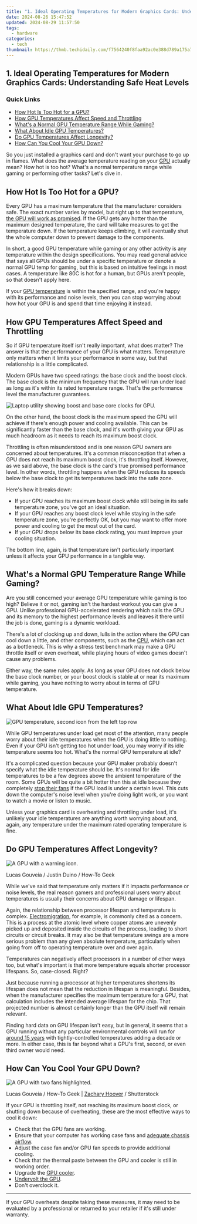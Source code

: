 ```yaml
---
title: "1. Ideal Operating Temperatures for Modern Graphics Cards: Understanding Safe Heat Levels"
date: 2024-08-26 15:47:52
updated: 2024-08-29 11:57:50
tags:
  - hardware
categories:
  - tech
thumbnail: https://thmb.techidaily.com/f7564240f8faa92ac0e388d789a175a79bd1b95533429025b3702f8272211ea0.jpg
---
```


## 1. Ideal Operating Temperatures for Modern Graphics Cards: Understanding Safe Heat Levels

### Quick Links

* [How Hot Is Too Hot for a GPU?](https://facebook-video-content.techidaily.com/new-2024-approved-essential-20-hysterical-detention-cell-gifs-to-amplify-your-online-joy/)
* [How GPU Temperatures Affect Speed and Throttling](https://ios-unlock.techidaily.com/how-can-i-unlock-my-iphone-7-after-forgetting-my-pin-code-by-drfone-ios/)
* [What's a Normal GPU Temperature Range While Gaming?](https://eaxpv-info.techidaily.com/new-2024-approved-from-frames-to-fun-youtube-gifs-creation-made-simple/)
* [What About Idle GPU Temperatures?](https://games-able.techidaily.com/comparative-display-examination-oled-amoled-and-lcd-tech/)
* [Do GPU Temperatures Affect Longevity?](https://extra-skills.techidaily.com/updated-pros-choice-the-ultimate-list-of-essential-luts-for-lightroom/)
* [How Can You Cool Your GPU Down?](https://fox-that.techidaily.com/trouble-with-iphone-vibration-in-silentring-modes-discover-these-8-remedies/)

 So you just installed a graphics card and don't want your purchase to go up in flames. What does the average temperature reading on your [GPU](https://android-unlock.techidaily.com/unlock-vivo-s17-pro-phone-password-without-factory-reset-full-guide-here-by-drfone-android/) actually mean? How hot is too hot? What's a normal temperature range while gaming or performing other tasks? Let's dive in.

##  How Hot Is Too Hot for a GPU?

 Every GPU has a maximum temperature that the manufacturer considers safe. The exact number varies by model, but right up to that temperature, [the GPU will work as promised](https://nvidia.custhelp.com/app/answers/detail/a%5Fid/2752/~/nvidia-gpu-maximum-operating-temperature-and-overheating). If the GPU gets any hotter than the maximum designed temperature, the card will take measures to get the temperature down. If the temperature keeps climbing, it will eventually shut the whole computer down to prevent damage to the components.

 In short, a good GPU temperature while gaming or any other activity is any temperature within the design specifications. You may read general advice that says all GPUs should be under a specific temperature or denote a normal GPU temp for gaming, but this is based on intuitive feelings in most cases. A temperature like 80C is hot for a human, but GPUs aren't people, so that doesn't apply here.

 If your [GPU temperature](https://location-social.techidaily.com/in-2024-set-your-preferred-job-location-on-linkedin-app-of-your-realme-narzo-60-pro-5g-drfone-by-drfone-virtual-android/) is within the specified range, and you're happy with its performance and noise levels, then you can stop worrying about how hot your GPU is and spend that time enjoying it instead.

##  How GPU Temperatures Affect Speed and Throttling

 So if GPU temperature itself isn't really important, what does matter? The answer is that the performance of your GPU is what matters. Temperature only matters when it limits your performance in some way, but that relationship is a little complicated.

 Modern GPUs have two speed ratings: the base clock and the boost clock. The base clock is the minimum frequency that the GPU will run under load as long as it's within its rated temperature range. That's the performance level the manufacturer guarantees.

![Laptop utility showing boost and base core clocks for GPU.](https://static1.howtogeekimages.com/wordpress/wp-content/uploads/2024/06/laptop-utility-showing-boost-and-base-core-clocks-for-gpu.jpg) 

 On the other hand, the boost clock is the maximum speed the GPU will achieve if there's enough power and cooling available. This can be significantly faster than the base clock, and it's worth giving your GPU as much headroom as it needs to reach its maximum boost clock.

 Throttling is often misunderstood and is one reason GPU owners are concerned about temperatures. It's a common misconception that when a GPU does not reach its maximum boost clock, it's throttling itself. However, as we said above, the base clock is the card's true promised performance level. In other words, throttling happens when the GPU reduces its speeds below the base clock to get its temperatures back into the safe zone.

 Here's how it breaks down:

* If your GPU reaches its maximum boost clock while still being in its safe temperature zone, you've got an ideal situation.
* If your GPU reaches any boost clock level while staying in the safe temperature zone, you're perfectly OK, but you may want to offer more power and cooling to get the most out of the card.
* If your GPU drops below its base clock rating, you must improve your cooling situation.

 The bottom line, again, is that temperature isn't particularly important unless it affects your GPU performance in a tangible way.

##  What's a Normal GPU Temperature Range While Gaming?

 Are you still concerned your average GPU temperature while gaming is too high? Believe it or not, gaming isn't the hardest workout you can give a GPU. Unlike professional GPU-accelerated rendering which nails the GPU and its memory to the highest performance levels and leaves it there until the job is done, gaming is a dynamic workload.

 There's a lot of clocking up and down, lulls in the action where the GPU can cool down a little, and other components, such as the [CPU](https://location-social.techidaily.com/how-to-pause-life360-location-sharing-for-apple-iphone-6s-drfone-by-drfone-virtual-ios/), which can act as a bottleneck. This is why a stress test benchmark may make a GPU throttle itself or even overheat, while playing hours of video games doesn't cause any problems.

 Either way, the same rules apply. As long as your GPU does not clock below the base clock number, or your boost clock is stable at or near its maximum while gaming, you have nothing to worry about in terms of GPU temperature.

##  What About Idle GPU Temperatures?

![GPU temperature, second icon from the left top row](https://static1.howtogeekimages.com/wordpress/wp-content/uploads/2022/02/NVidia_Gpu_Temp.png) 

 While GPU temperatures under load get most of the attention, many people worry about their idle temperatures when the GPU is doing little to nothing. Even if your GPU isn't getting too hot under load, you may worry if its idle temperature seems too hot. What's the normal GPU temperature at idle?

 It's a complicated question because your GPU maker probably doesn't specify what the idle temperature should be. It's normal for idle temperatures to be a few degrees above the ambient temperature of the room. Some GPUs will be quite a bit hotter than this at idle because they completely [stop their fans](https://win11.techidaily.com/uniting-emails-adding-gmail-accounts-to-outlook-windows-style/) if the GPU load is under a certain level. This cuts down the computer's noise level when you're doing light work, or you want to watch a movie or listen to music.

 Unless your graphics card is overheating and throttling under load, it's unlikely your idle temperatures are anything worth worrying about and, again, any temperature under the maximum rated operating temperature is fine.

##  Do GPU Temperatures Affect Longevity?

![A GPU with a warning icon.](https://static1.howtogeekimages.com/wordpress/wp-content/uploads/2024/04/a-gpu-with-a-warning-icon.jpg) 

Lucas Gouveia / Justin Duino / How-To Geek

 While we've said that temperature only matters if it impacts performance or noise levels, the real reason gamers and professional users worry about temperatures is usually their concerns about GPU damage or lifespan.

 Again, the relationship between processor lifespan and temperature is complex. [Electromigration](https://facebook-video-content.techidaily.com/new-realign-corrected-identity-visualization-in-facebook-sessions-for-2024/), for example, is commonly cited as a concern. This is a process at the atomic level where copper atoms are unevenly picked up and deposited inside the circuits of the process, leading to short circuits or circuit breaks. It may also be that temperature swings are a more serious problem than any given absolute temperature, particularly when going from off to operating temperature over and over again.

 Temperatures can negatively affect processors in a number of other ways too, but what's important is that more temperature equals shorter processor lifespans. So, case-closed. Right?

 Just because running a processor at higher temperatures shortens its lifespan does not mean that the reduction in lifespan is meaningful. Besides, when the manufacturer specifies the maximum temperature for a GPU, that calculation includes the intended average lifespan for the chip. That projected number is almost certainly longer than the GPU itself will remain relevant.

 Finding hard data on GPU lifespan isn't easy, but in general, it seems that a GPU running without any particular environmental controls will run for [around 15 years](https://win-amazing.techidaily.com/download-the-latest-hp-laserjet-p1006-printer-drivers/) with tightly-controlled temperatures adding a decade or more. In either case, this is far beyond what a GPU's first, second, or even third owner would need.

##  How Can You Cool Your GPU Down?

![A GPU with two fans highlighted.](https://static1.howtogeekimages.com/wordpress/wp-content/uploads/2024/04/a-gpu-with-two-fans-highlighted.jpg) 

Lucas Gouveia / How-To Geek | [Zachary Hoover](https://www.shutterstock.com/image-photo/computer-graphics-card-on-white-background-1164796630) / Shutterstock

 If your GPU is throttling itself, not reaching its maximum boost clock, or shutting down because of overheating, these are the most effective ways to cool it down:

* Check that the GPU fans are working.
* Ensure that your computer has working case fans and [adequate chassis airflow](https://screen-mirror.techidaily.com/best-3-vivo-v29-emulator-for-mac-to-run-your-wanted-android-apps-drfone-by-drfone-android/).
* Adjust the case fan and/or GPU fan speeds to provide additional cooling.
* Check that the thermal paste between the GPU and cooler is still in working order.
* Upgrade the [GPU cooler](https://location-social.techidaily.com/does-find-my-friends-work-on-realme-narzo-n53-drfone-by-drfone-virtual-android/).
* [Undervolt the GPU](https://technical-tips.techidaily.com/complete-guide-step-by-step-process-of-removing-a-twitch-profile/).
* Don't overclock it.

---

 If your GPU overheats despite taking these measures, it may need to be evaluated by a professional or returned to your retailer if it's still under warranty.

<ins class="adsbygoogle"
     style="display:block"
     data-ad-format="autorelaxed"
     data-ad-client="ca-pub-7571918770474297"
     data-ad-slot="1223367746"></ins>



<ins class="adsbygoogle"
     style="display:block"
     data-ad-client="ca-pub-7571918770474297"
     data-ad-slot="8358498916"
     data-ad-format="auto"
     data-full-width-responsive="true"></ins>
